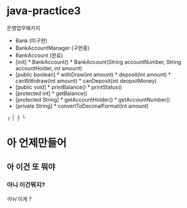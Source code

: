 # java-practice3
은행업무패키지
* Bank (미구현)
 * BankAccountManager (구현중)
  * BankAccount (완료)
   * [init]
    * BankAccount()
    * BankAccount(String accountNumber, String accountHolder, int amount)
   * [public boolean]
    * withDraw(int amount)
    * deposit(int amount)
    * canWithdraw(int amount)
    * canDeposit(int deopsitMoney)
   * [public void]
    * printBalance()
    * printStatus()
   * [protected int]
    * getBalance()
   * [protected String]
    * getAccountHolder()
    * getAccountNumber()
   * [private String]
    * convertToDecimalFormat(int amount)


┌
│
├ 
└
# 아 언제만들어
## 아 이건 또 뭐야
### 아니 이건뭐지?
*아뉘* 이게 ?
